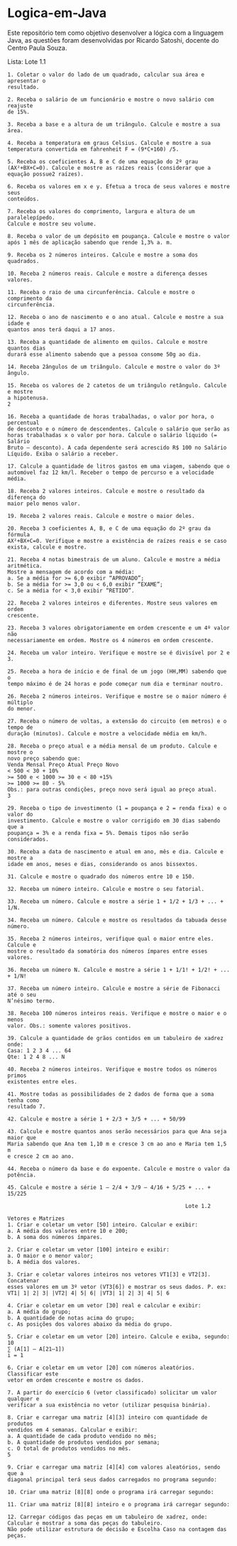 # Logica-em-Java
Este repositório tem como objetivo desenvolver a lógica com a linguagem Java, as questões foram desenvolvidas por Ricardo Satoshi, docente do Centro Paula Souza.

Lista: 
                                     Lote 1.1

    1. Coletar o valor do lado de um quadrado, calcular sua área e apresentar o
    resultado.

    2. Receba o salário de um funcionário e mostre o novo salário com reajuste
    de 15%.

    3. Receba a base e a altura de um triângulo. Calcule e mostre a sua área.

    4. Receba a temperatura em graus Celsius. Calcule e mostre a sua
    temperatura convertida em fahrenheit F = (9*C+160) /5.

    5. Receba os coeficientes A, B e C de uma equação do 2º grau
    (AX²+BX+C=0). Calcule e mostre as raízes reais (considerar que a
    equação possue2 raízes).

    6. Receba os valores em x e y. Efetua a troca de seus valores e mostre seus
    conteúdos.

    7. Receba os valores do comprimento, largura e altura de um paralelepípedo.
    Calcule e mostre seu volume.

    8. Receba o valor de um depósito em poupança. Calcule e mostre o valor
    após 1 mês de aplicação sabendo que rende 1,3% a. m.

    9. Receba os 2 números inteiros. Calcule e mostre a soma dos quadrados.

    10. Receba 2 números reais. Calcule e mostre a diferença desses valores.

    11. Receba o raio de uma circunferência. Calcule e mostre o comprimento da
    circunferência.

    12. Receba o ano de nascimento e o ano atual. Calcule e mostre a sua idade e
    quantos anos terá daqui a 17 anos.

    13. Receba a quantidade de alimento em quilos. Calcule e mostre quantos dias
    durará esse alimento sabendo que a pessoa consome 50g ao dia.

    14. Receba 2ângulos de um triângulo. Calcule e mostre o valor do 3º ângulo.

    15. Receba os valores de 2 catetos de um triângulo retângulo. Calcule e mostre
    a hipotenusa.
    2

    16. Receba a quantidade de horas trabalhadas, o valor por hora, o percentual
    de desconto e o número de descendentes. Calcule o salário que serão as
    horas trabalhadas x o valor por hora. Calcule o salário líquido (= Salário
    Bruto – desconto). A cada dependente será acrescido R$ 100 no Salário
    Líquido. Exiba o salário a receber.

    17. Calcule a quantidade de litros gastos em uma viagem, sabendo que o
    automóvel faz 12 km/l. Receber o tempo de percurso e a velocidade média.

    18. Receba 2 valores inteiros. Calcule e mostre o resultado da diferença do
    maior pelo menos valor.

    19. Receba 2 valores reais. Calcule e mostre o maior deles.

    20. Receba 3 coeficientes A, B, e C de uma equação do 2º grau da fórmula
    AX²+BX+C=0. Verifique e mostre a existência de raízes reais e se caso
    exista, calcule e mostre.

    21. Receba 4 notas bimestrais de um aluno. Calcule e mostre a média aritmética.
    Mostre a mensagem de acordo com a média:
    a. Se a média for >= 6,0 exibir “APROVADO”;
    b. Se a média for >= 3,0 ou < 6,0 exibir “EXAME”;
    c. Se a média for < 3,0 exibir “RETIDO”.

    22. Receba 2 valores inteiros e diferentes. Mostre seus valores em ordem
    crescente.

    23. Receba 3 valores obrigatoriamente em ordem crescente e um 4º valor não
    necessariamente em ordem. Mostre os 4 números em ordem crescente.

    24. Receba um valor inteiro. Verifique e mostre se é divisível por 2 e 3.

    25. Receba a hora de início e de final de um jogo (HH,MM) sabendo que o
    tempo máximo é de 24 horas e pode começar num dia e terminar noutro.

    26. Receba 2 números inteiros. Verifique e mostre se o maior número é múltiplo
    do menor.

    27. Receba o número de voltas, a extensão do circuito (em metros) e o tempo de
    duração (minutos). Calcule e mostre a velocidade média em km/h.

    28. Receba o preço atual e a média mensal de um produto. Calcule e mostre o
    novo preço sabendo que:
    Venda Mensal Preço Atual Preço Novo
    < 500 < 30 + 10%
    >= 500 e < 1000 >= 30 e < 80 +15%
    >= 1000 >= 80 - 5%
    Obs.: para outras condições, preço novo será igual ao preço atual.
    3

    29. Receba o tipo de investimento (1 = poupança e 2 = renda fixa) e o valor do
    investimento. Calcule e mostre o valor corrigido em 30 dias sabendo que a
    poupança = 3% e a renda fixa = 5%. Demais tipos não serão considerados.

    30. Receba a data de nascimento e atual em ano, mês e dia. Calcule e mostre a
    idade em anos, meses e dias, considerando os anos bissextos.

    31. Calcule e mostre o quadrado dos números entre 10 e 150.

    32. Receba um número inteiro. Calcule e mostre o seu fatorial.

    33. Receba um número. Calcule e mostre a série 1 + 1/2 + 1/3 + ... + 1/N.

    34. Receba um número. Calcule e mostre os resultados da tabuada desse número.

    35. Receba 2 números inteiros, verifique qual o maior entre eles. Calcule e
    mostre o resultado da somatória dos números ímpares entre esses valores.

    36. Receba um número N. Calcule e mostre a série 1 + 1/1! + 1/2! + ... + 1/N!

    37. Receba um número inteiro. Calcule e mostre a série de Fibonacci até o seu
    N’nésimo termo.

    38. Receba 100 números inteiros reais. Verifique e mostre o maior e o menos
    valor. Obs.: somente valores positivos.

    39. Calcule a quantidade de grãos contidos em um tabuleiro de xadrez onde:
    Casa: 1 2 3 4 ... 64
    Qte: 1 2 4 8 ... N

    40. Receba 2 números inteiros. Verifique e mostre todos os números primos
    existentes entre eles.

    41. Mostre todas as possibilidades de 2 dados de forma que a soma tenha como
    resultado 7.

    42. Calcule e mostre a série 1 + 2/3 + 3/5 + ... + 50/99

    43. Calcule e mostre quantos anos serão necessários para que Ana seja maior que
    Maria sabendo que Ana tem 1,10 m e cresce 3 cm ao ano e Maria tem 1,5 m
    e cresce 2 cm ao ano.

    44. Receba o número da base e do expoente. Calcule e mostre o valor da
    potência.

    45. Calcule e mostre a série 1 – 2/4 + 3/9 – 4/16 + 5/25 + ... + 15/225

                                                            Lote 1.2
                                                    
    Vetores e Matrizes
    1. Criar e coletar um vetor [50] inteiro. Calcular e exibir:
    a. A média dos valores entre 10 e 200;
    b. A soma dos números ímpares.

    2. Criar e coletar um vetor [100] inteiro e exibir:
    a. O maior e o menor valor;
    b. A média dos valores.

    3. Criar e coletar valores inteiros nos vetores VT1[3] e VT2[3]. Concatenar
    esses valores em um 3º vetor (VT3[6]) e mostrar os seus dados. P. ex:
    VT1| 1| 2| 3| |VT2| 4| 5| 6| |VT3| 1| 2| 3| 4| 5| 6

    4. Criar e coletar em um vetor [30] real e calcular e exibir:
    a. A média do grupo;
    b. A quantidade de notas acima do grupo;
    c. As posições dos valores abaixo da média do grupo.

    5. Criar e coletar em um vetor [20] inteiro. Calcule e exiba, segundo:
    10
    ∑ (A[1] – A[21–1])
    i = 1

    6. Criar e coletar em um vetor [20] com números aleatórios. Classificar este
    vetor em ordem crescente e mostre os dados.

    7. A partir do exercício 6 (vetor classificado) solicitar um valor qualquer e
    verificar a sua existência no vetor (utilizar pesquisa binária).

    8. Criar e carregar uma matriz [4][3] inteiro com quantidade de produtos
    vendidos em 4 semanas. Calcular e exibir:
    a. A quantidade de cada produto vendido no mês;
    b. A quantidade de produtos vendidos por semana;
    c. O total de produtos vendidos no mês.
    5

    9. Criar e carregar uma matriz [4][4] com valores aleatórios, sendo que a
    diagonal principal terá seus dados carregados no programa segundo:

    10. Criar uma matriz [8][8] onde o programa irá carregar segundo:

    11. Criar uma matriz [8][8] inteiro e o programa irá carregar segundo:

    12. Carregar códigos das peças em um tabuleiro de xadrez, onde:
    Calcular e mostrar a soma das peças do tabuleiro.
    Não pode utilizar estrutura de decisão e Escolha Caso na contagem das peças.
